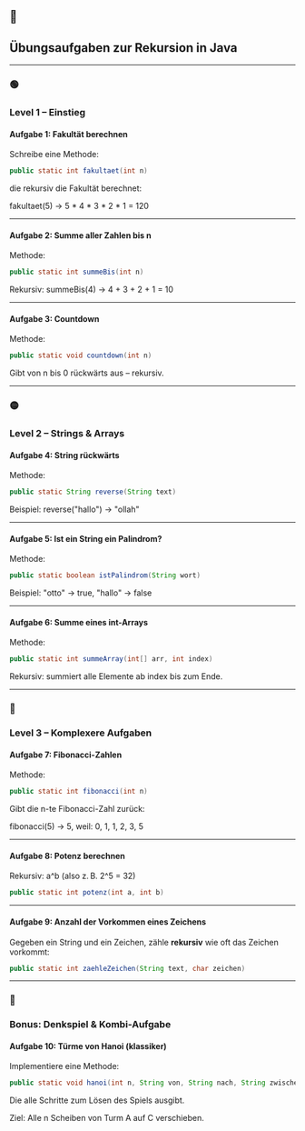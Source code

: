 ## **🔁** 

## **Übungsaufgaben zur Rekursion in Java**

---

### **🟢** 

### **Level 1 – Einstieg**

#### **Aufgabe 1: Fakultät berechnen**


Schreibe eine Methode:

``` Java
public static int fakultaet(int n)
```

die rekursiv die Fakultät berechnet:

fakultaet(5) → 5 * 4 * 3 * 2 * 1 = 120

---

#### **Aufgabe 2: Summe aller Zahlen bis n**

Methode:

```java
public static int summeBis(int n)
```

Rekursiv: summeBis(4) → 4 + 3 + 2 + 1 = 10

---

#### **Aufgabe 3: Countdown**

Methode:

``` Java
public static void countdown(int n)
```

Gibt von n bis 0 rückwärts aus – rekursiv.

---

### **🟡** 

### **Level 2 – Strings & Arrays**

#### **Aufgabe 4: String rückwärts**

Methode:

```java
public static String reverse(String text)
```

Beispiel: reverse("hallo") → "ollah"

---

#### **Aufgabe 5: Ist ein String ein Palindrom?**

Methode:

```java
public static boolean istPalindrom(String wort)
```

Beispiel: "otto" → true, "hallo" → false

---

#### **Aufgabe 6: Summe eines int-Arrays**

Methode:

```Java
public static int summeArray(int[] arr, int index)
```

Rekursiv: summiert alle Elemente ab index bis zum Ende.

---

### **🔴** 

### **Level 3 – Komplexere Aufgaben**

#### **Aufgabe 7: Fibonacci-Zahlen**

Methode:

``` Java
public static int fibonacci(int n)
```

Gibt die n-te Fibonacci-Zahl zurück:

fibonacci(5) → 5, weil: 0, 1, 1, 2, 3, 5

---

#### **Aufgabe 8: Potenz berechnen**

Rekursiv: a^b (also z. B. 2^5 = 32)

``` Java
public static int potenz(int a, int b)
```


---

#### **Aufgabe 9: Anzahl der Vorkommen eines Zeichens**

Gegeben ein String und ein Zeichen, zähle **rekursiv** wie oft das Zeichen vorkommt:

``` Java
public static int zaehleZeichen(String text, char zeichen)
```

---

### **🔵** 

### **Bonus: Denkspiel & Kombi-Aufgabe**

#### **Aufgabe 10: Türme von Hanoi (klassiker)**
  
Implementiere eine Methode:

``` Java
public static void hanoi(int n, String von, String nach, String zwischen)
```

Die alle Schritte zum Lösen des Spiels ausgibt.

Ziel: Alle n Scheiben von Turm A auf C verschieben.

